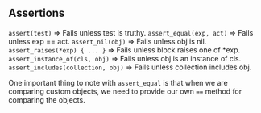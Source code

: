 ## Assertions

`assert(test)`                      => Fails unless test is truthy.
`assert_equal(exp, act)` 	          => Fails unless exp == act.
`assert_nil(obj)` 	                => Fails unless obj is nil.
`assert_raises(*exp) { ... }` 	    => Fails unless block raises one of *exp.
`assert_instance_of(cls, obj)` 	    => Fails unless obj is an instance of cls.
`assert_includes(collection, obj)` 	=> Fails unless collection includes obj.

One important thing to note with `assert_equal` is that when we are comparing custom objects, we need to provide our own `==` method for comparing the objects.